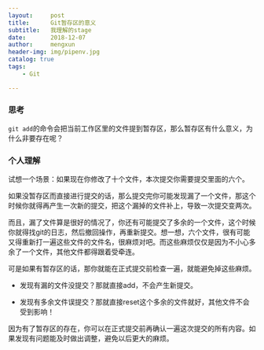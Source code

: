 ```yaml
---
layout:     post
title:      Git暂存区的意义
subtitle:   我理解的stage
date:       2018-12-07
author:     mengxun
header-img: img/pipenv.jpg
catalog: true
tags:
    - Git

---
```


### 思考

`git add`的命令会把当前工作区里的文件提到暂存区，那么暂存区有什么意义，为什么非要存在呢？

### 个人理解

试想一个场景：如果现在你修改了十个文件，本次提交你需要提交里面的六个。

如果没暂存区而直接进行提交的话，那么提交完你可能发现漏了一个文件，那这个时候你就得再产生一次新的提交，把这个漏掉的文件补上，导致一次提交变两次。

而且，漏了文件算是很好的情况了，你还有可能提交了多余的一个文件，这个时候你就得找git的日志，然后撤回操作，再重新提交。想一想，六个文件，很有可能又得重新打一遍这些文件的文件名，很麻烦对吧。而这些麻烦仅仅是因为不小心多余了一个文件，其他文件都得跟着受牵连。

可是如果有暂存区的话，那你就能在正式提交前检查一遍，就能避免掉这些麻烦。

- 发现有漏的文件没提交？那就直接add，不会产生新提交。

- 发现有多余文件误提交？那就直接reset这个多余的文件就好，其他文件不会受到影响！

因为有了暂存区的存在，你可以在正式提交前再确认一遍这次提交的所有内容。如果发现有问题能及时做出调整，避免以后更大的麻烦。



